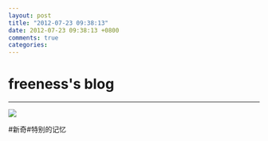 ```yaml
---
layout: post
title: "2012-07-23 09:38:13"
date: 2012-07-23 09:38:13 +0800
comments: true
categories: 
---
```


# freeness's blog

----------

![](http://okqmqrbgo.bkt.clouddn.com/201207230938131.jpg)

>
\#新奇\#特别的记忆